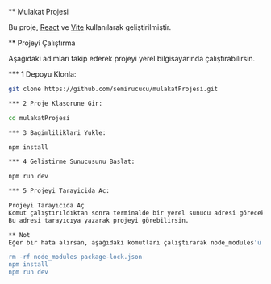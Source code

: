 ** Mulakat Projesi

Bu proje, [React](https://react.dev/) ve [Vite](https://vitejs.dev/) kullanılarak geliştirilmiştir.

** Projeyi Çalıştırma

Aşağıdaki adımları takip ederek projeyi yerel bilgisayarında çalıştırabilirsin.

*** 1 Depoyu Klonla:

```sh
git clone https://github.com/semirucucu/mulakatProjesi.git

*** 2 Proje Klasorune Gir:

cd mulakatProjesi

*** 3 Bagimliliklari Yukle:

npm install

*** 4 Gelistirme Sunucusunu Baslat:

npm run dev

*** 5 Projeyi Tarayicida Ac:

Projeyi Tarayıcıda Aç
Komut çalıştırıldıktan sonra terminalde bir yerel sunucu adresi göreceksin (genellikle http://localhost:5173/).
Bu adresi tarayıcıya yazarak projeyi görebilirsin.

** Not
Eğer bir hata alırsan, aşağıdaki komutları çalıştırarak node_modules'ü sıfırlamayı deneyebilirsin:

rm -rf node_modules package-lock.json
npm install
npm run dev


